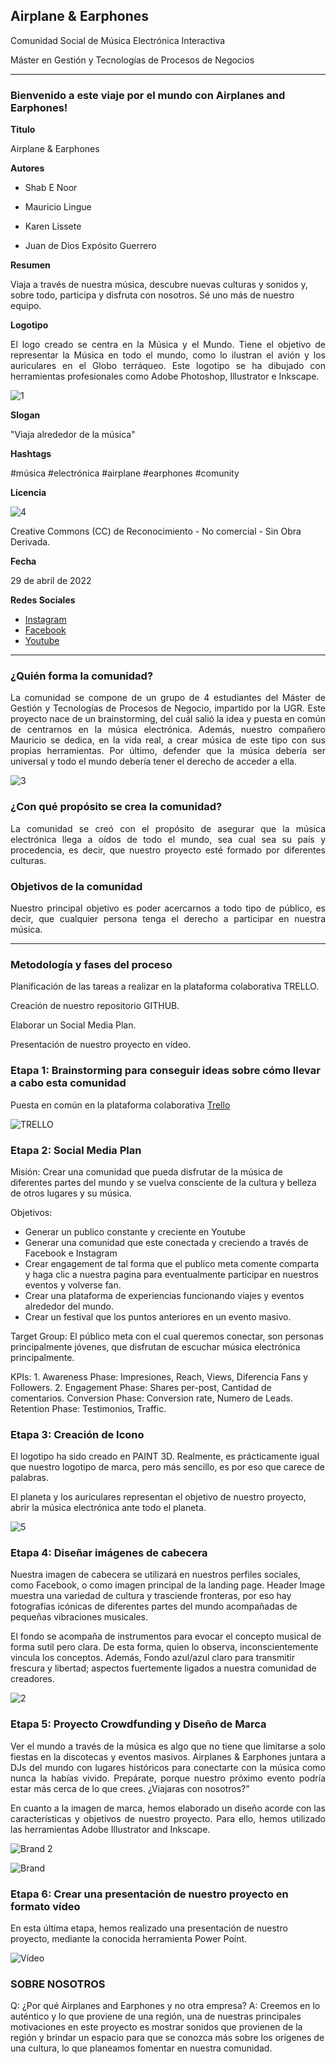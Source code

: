## Airplane & Earphones

Comunidad Social de Música Electrónica Interactiva

Máster en Gestión y Tecnologías de Procesos de Negocios

----

### Bienvenido a este viaje por el mundo con Airplanes and Earphones!



**Titulo** 

Airplane & Earphones


**Autores**

* Shab E Noor 

* Mauricio Lingue

* Karen Lissete

* Juan de Dios Expósito Guerrero


**Resumen** 

Viaja a través de nuestra música, descubre nuevas culturas y sonidos y, sobre todo, participa y disfruta con nosotros. Sé uno más de nuestro equipo.


**Logotipo** 

<p align = "justify">El logo creado se centra en la Música y el Mundo. Tiene el objetivo de representar la Música en todo el mundo, como lo ilustran el avión y los auriculares en el Globo terráqueo. Este logotipo se ha dibujado con herramientas profesionales como Adobe Photoshop, Illustrator e Inkscape.</p>

![1](https://user-images.githubusercontent.com/104380090/165584243-514de346-ddf6-4b92-b32b-3d7a09a18ccd.jpeg)


**Slogan**

"Viaja alrededor de la música"


**Hashtags** 

#música #electrónica #airplane #earphones #comunity


**Licencia**

![4](https://user-images.githubusercontent.com/104380090/165135836-a29b6801-a0a0-4d1b-91ba-c255546e276a.jpeg)

Creative Commons (CC) de Reconocimiento - No comercial - Sin Obra Derivada. 


**Fecha**

29 de abril de 2022


**Redes Sociales** 

* [Instagram](https://www.instagram.com/)
* [Facebook](https://www.facebook.com/) 
* [Youtube](https://www.youtube.com/) 
 

--- 

### ¿Quién forma la comunidad?

<p align = "justify">La comunidad se compone de un grupo de 4 estudiantes del Máster de Gestión y Tecnologías de Procesos de Negocio, impartido por la UGR. Este proyecto nace de un brainstorming, del cuál salió la idea y puesta en común de centrarnos en la música electrónica. Además, nuestro compañero Mauricio se dedica, en la vida real, a crear música de este tipo con sus propias herramientas. Por último, defender que la música debería ser universal y todo el mundo debería tener el derecho de acceder a ella.</p>


![3](https://user-images.githubusercontent.com/104380090/165135842-c95ffd5a-697b-43a0-bf3b-b9a21b798340.jpeg)


### ¿Con qué propósito se crea la comunidad?

<p align = "justify">La comunidad se creó con el propósito de asegurar que la música electrónica llega a oídos de todo el mundo, sea cual sea su país y procedencia, es decir, que nuestro proyecto esté formado por diferentes culturas.</p>


### Objetivos de la comunidad

<p align = "justify">Nuestro principal objetivo es poder acercarnos a todo tipo de público, es decir, que cualquier persona tenga el derecho a participar en nuestra música.</p>

--- 

### Metodología y fases del proceso

Planificación de las tareas a realizar en la plataforma colaborativa TRELLO.

Creación de nuestro repositorio GITHUB.

Elaborar un Social Media Plan.

Presentación de nuestro proyecto en vídeo.


### Etapa 1: Brainstorming para conseguir ideas sobre cómo llevar a cabo esta comunidad 

Puesta en común en la plataforma colaborativa [Trello](https://trello.com/b/IptZV4Mf/72h-project)

![TRELLO](https://user-images.githubusercontent.com/104380090/165781940-722cce6f-a81e-4ef0-a6e3-b4a7f5cb39df.png)


### Etapa 2: Social Media Plan

Misión: Crear una comunidad que pueda disfrutar de la música de diferentes partes del mundo y se vuelva consciente de la cultura y belleza de otros lugares y su música.

Objetivos:
-	Generar un publico constante y creciente en Youtube
-	Generar una comunidad que este conectada y creciendo a través de Facebook e Instagram
-	Crear engagement de tal forma que el publico meta comente comparta y haga clic a nuestra pagina para eventualmente participar en nuestros eventos y volverse fan.
-	Crear una plataforma de experiencias funcionando viajes y eventos alrededor del mundo.
-	Crear un festival que los puntos anteriores en un evento masivo.

Target Group: El público meta con el cual queremos conectar, son personas principalmente jóvenes, que disfrutan de escuchar música electrónica principalmente.

KPIs: 1. Awareness Phase: Impresiones, Reach, Views, Diferencia Fans y Followers.  2. Engagement Phase: Shares per-post, Cantidad de comentarios. Conversion Phase: Conversion rate, Numero de Leads. Retention Phase: Testimonios, Traffic.


### Etapa 3: Creación de Icono

El logotipo ha sido creado en PAINT 3D. Realmente, es prácticamente igual que nuestro logotipo de marca, pero más sencillo, es por eso que carece de palabras.

El planeta y los auriculares representan el objetivo de nuestro proyecto, abrir la música electrónica ante todo el planeta.

![5](https://user-images.githubusercontent.com/104380090/165584245-ed0ff32b-b9e6-463d-8bc8-881d259a8b3f.jpeg)


### Etapa 4: Diseñar imágenes de cabecera

Nuestra imagen de cabecera se utilizará en nuestros perfiles sociales, como Facebook, o como imagen principal de la landing page.
Header Image muestra una variedad de cultura y trasciende fronteras, por eso hay fotografías icónicas de diferentes partes del mundo acompañadas de pequeñas vibraciones musicales.

El fondo se acompaña de instrumentos para evocar el concepto musical de forma sutil pero clara. De esta forma, quien lo observa, inconscientemente vincula los conceptos. Además, Fondo azul/azul claro para transmitir frescura y libertad; aspectos fuertemente ligados a nuestra comunidad de creadores.

![2](https://user-images.githubusercontent.com/104380090/165135843-e906be27-2564-4ee5-8a91-28223e39340e.jpeg)


### Etapa 5: Proyecto Crowdfunding y Diseño de Marca

<p align = "justify">Ver el mundo a través de la música es algo que no tiene que limitarse a solo fiestas en la discotecas y eventos masivos.  
Airplanes & Earphones juntara a DJs del mundo con lugares históricos para conectarte con la música como nunca la habías vivido. Prepárate, porque nuestro próximo evento podría estar más cerca de lo que crees. ¿Viajaras con nosotros?”</p>

<p align = "justify">En cuanto a la imagen de marca, hemos elaborado un diseño acorde con las características y objetivos de nuestro proyecto. Para ello, hemos utilizado las herramientas Adobe Illustrator and Inkscape.</p>

![Brand 2](https://user-images.githubusercontent.com/104380090/165812524-6f8e32de-64e1-4f06-a459-8a3669220505.jpeg)

![Brand](https://user-images.githubusercontent.com/104380090/165812535-92beed7e-0474-43e4-89cc-1015abc6cbe5.jpeg)


### Etapa 6: Crear una presentación de nuestro proyecto en formato vídeo

En esta última etapa, hemos realizado una presentación de nuestro proyecto, mediante la conocida herramienta Power Point.

![Vídeo](https://user-images.githubusercontent.com/104380090/165812538-3d706d6f-b15d-4b3c-a0a4-93ab15829546.jpeg)



### SOBRE NOSOTROS

Q: ¿Por qué Airplanes and Earphones y no otra empresa?
A: Creemos en lo auténtico y lo que proviene de una región, una de nuestras principales motivaciones en este proyecto es mostrar sonidos que provienen de la región y brindar un espacio para que se conozca más sobre los orígenes de una cultura, lo que planeamos fomentar en nuestra comunidad.


